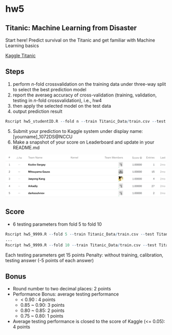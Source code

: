 # hw5

## Titanic: Machine Learning from Disaster

Start here! Predict survival on the Titanic and get familiar with Machine Learning basics

[Kaggle Titanic](https://www.kaggle.com/c/titanic)

## Steps

1. perform *n*-fold crossvalidation on the training data under three-way split to select the best prediction model
2. report the averaeg accuracy of cross-validation (training, validation, testing in *n*-fold crossvalidation), i.e., hw4
3. then apply the selected model on the test data
4. output prediction result

```R
Rscript hw5_studentID.R --fold n --train Titanic_Data/train.csv --test Titanic_Data/test.csv --repot performance.csv --predict predict.csv
```

5. Submit your prediction to Kaggle system under display name: [yourname]_1072DS@NCCU
6. Make a snapshot of your score on Leaderboard and update in your README.md

![titanicLeaderBoard](titanic.png)

## Score

* 6 testing parameters from fold 5 to fold 10

```R
Rscript hw5_9999.R --fold 5 --train Titanic_Data/train.csv --test Titanic_Data/test.csv --output performance1.csv
...
Rscript hw5_9999.R --fold 10 --train Titanic_Data/train.csv --test Titanic_Data/test.csv --output performance6.csv
```
Each testing parameters get 15 points
Penalty: without training, calibration, testing answer (-5 points of each answer)

## Bonus
* Round number to two decimal places: 2 points
* Performance Bonus: average testing performance
  * < 0.90 : 4 points
  * 0.85 ~ 0.90: 3 points
  * 0.80 ~ 0.85: 2 points
  * 0.75 ~ 0.80: 1 points
* Average testing performance is closed to the score of Kaggle (<= 0.05): 4 points
